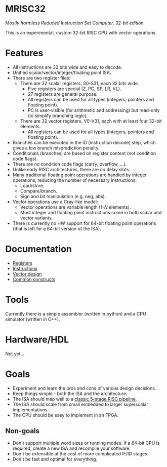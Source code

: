 # MRISC32
*Mostly harmless Reduced Instruction Set Computer, 32-bit edition*

This is an experimental, custom 32-bit RISC CPU with vector operations.

# Features

* All instructions are 32 bits wide and easy to decode.
* Unified scalar/vector/integer/floating point ISA.
* There are two register files:
  - There are 32 scalar registers, S0-S31, each 32 bits wide.
    - Five registers are special (Z, PC, SP, LR, VL).
    - 27 registers are general purpose.
    - All registers can be used for all types (integers, pointers and floating point).
    - PC is user-visible (for arithmetic and addressing) but read-only (to simplify branching logic).
  - There are 32 vector registers, V0-V31, each with at least four 32-bit elements.
    - All registers can be used for all types (integers, pointers and floating point).
* Branches can be executed in the ID (instruction decode) step, which gives a low branch misprediction penalty.
* Conditionals (branches) are based on register content (not condition code flags).
* There are *no* condition code flags (carry, overflow, ...).
* Unlike early RISC architectures, there are *no* delay slots.
* Many traditional floating point operations are handled by integer operations, reducing the number of necessary instructions:
  - Load/store.
  - Compare/branch.
  - Sign and bit manipulation (e.g. neg, abs).
* Vector operations use a Cray-like model:
  - Vector operations are variable length (1-*N* elements).
  - Most integer and floating point instructions come in both scalar and vector variants.
* There is currently no HW support for 64-bit floating point operations (that is left for a 64-bit version of the ISA).


# Documentation

* [Registers](doc/Registers.md)
* [Instructions](doc/Instructions.md)
* [Vector design](doc/VectorDesign.md)
* [Common constructs](doc/CommonConstructs.md)


# Tools

Currently there is a simple assembler (written in python) and a CPU simulator (written in C++).


# Hardware/HDL

Not yet...


# Goals

* Experiment and learn the pros and cons of various design decisions.
* Keep things simple - both the ISA and the architecture.
* The ISA should map well to a [classic 5-stage RISC pipeline](https://en.wikipedia.org/wiki/Classic_RISC_pipeline).
* The ISA should scale from small embedded to larger superscalar implementations.
* The CPU should be easy to implement in an FPGA.

## Non-goals

* Don't support multiple word sizes or running modes. If a 64-bit CPU is required, create a new ISA and recompile your software.
* Don't be extensible at the cost of more complicated IF/ID stages.
* Don't be fast and optimal for everything.

